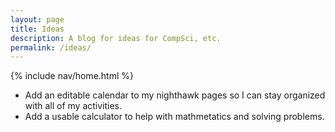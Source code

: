 ```yaml
---
layout: page
title: Ideas
description: A blog for ideas for CompSci, etc.
permalink: /ideas/
---
```


{% include nav/home.html %}

- Add an editable calendar to my nighthawk pages so I can stay organized with all of my activities.
- Add a usable calculator to help with mathmetatics and solving problems.